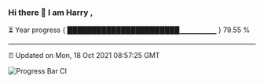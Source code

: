 ### Hi there 👋 I am Harry , 

⏳ Year progress { ███████████████████████▁▁▁▁▁▁▁ } 79.55 %

---

⏰ Updated on Mon, 18 Oct 2021 08:57:25 GMT

![Progress Bar CI](https://github.com/duykhang68/duykhang68/workflows/Progress%20Bar%20CI/badge.svg)
